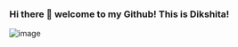 ### Hi there 👋 welcome to my Github! This is Dikshita!

![image](https://github.com/dikshitakejriwal/dikshitakejriwal/assets/62951992/708fba2c-ff44-4f3d-9203-73bdcb22283c)

<!--
**dikshitakejriwal/dikshitakejriwal** is a ✨ _special_ ✨ repository because its `README.md` (this file) appears on your GitHub profile.

Here are some ideas to get you started:

- 🔭 I’m currently working on ...
- 🌱 I’m currently learning ...
- 👯 I’m looking to collaborate on ...
- 🤔 I’m looking for help with ...
- 💬 Ask me about ...
- 📫 How to reach me: ...
- 😄 Pronouns: ...
- ⚡ Fun fact: ...
-->
